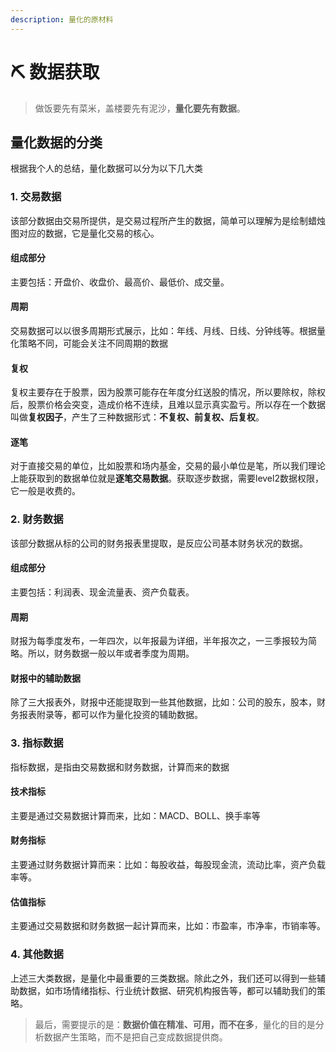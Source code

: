 ```yaml
---
description: 量化的原材料
---
```


# ⛏ 数据获取

> 做饭要先有菜米，盖楼要先有泥沙，**量化要先有数据**。

## 量化数据的分类

根据我个人的总结，量化数据可以分为以下几大类

### 1. 交易数据

该部分数据由交易所提供，是交易过程所产生的数据，简单可以理解为是绘制蜡烛图对应的数据，它是量化交易的核心。

#### 组成部分

主要包括：开盘价、收盘价、最高价、最低价、成交量。

#### 周期

交易数据可以以很多周期形式展示，比如：年线、月线、日线、分钟线等。根据量化策略不同，可能会关注不同周期的数据

#### 复权

复权主要存在于股票，因为股票可能存在年度分红送股的情况，所以要除权，除权后，股票价格会突变，造成价格不连续，且难以显示真实盈亏。所以存在一个数据叫做**复权因子**，产生了三种数据形式：**不复权、前复权、后复权**。

#### 逐笔

对于直接交易的单位，比如股票和场内基金，交易的最小单位是笔，所以我们理论上能获取到的数据单位就是**逐笔交易数据**。获取逐步数据，需要level2数据权限，它一般是收费的。

### 2. 财务数据

该部分数据从标的公司的财务报表里提取，是反应公司基本财务状况的数据。

#### 组成部分

主要包括：利润表、现金流量表、资产负载表。

#### 周期

财报为每季度发布，一年四次，以年报最为详细，半年报次之，一三季报较为简略。所以，财务数据一般以年或者季度为周期。

#### 财报中的辅助数据

除了三大报表外，财报中还能提取到一些其他数据，比如：公司的股东，股本，财务报表附录等，都可以作为量化投资的辅助数据。

### 3. 指标数据

指标数据，是指由交易数据和财务数据，计算而来的数据

#### 技术指标

主要是通过交易数据计算而来，比如：MACD、BOLL、换手率等

#### 财务指标

主要通过财务数据计算而来：比如：每股收益，每股现金流，流动比率，资产负载率等。

#### 估值指标

主要通过交易数据和财务数据一起计算而来，比如：市盈率，市净率，市销率等。

### 4. 其他数据

上述三大类数据，是量化中最重要的三类数据。除此之外，我们还可以得到一些辅助数据，如市场情绪指标、行业统计数据、研究机构报告等，都可以辅助我们的策略。

> 最后，需要提示的是：**数据价值在精准、可用，而不在多**，量化的目的是分析数据产生策略，而不是把自己变成数据提供商。
